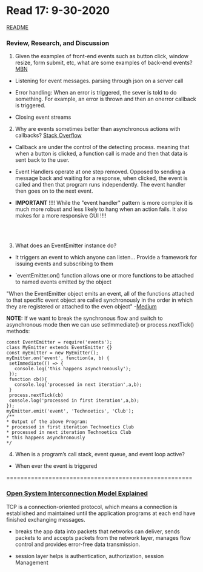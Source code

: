 # Read 17: 9-30-2020

[README](/README.md)

### Review, Research, and Discussion

1. Given the examples of front-end events such as button
   click, window resize, form submit, etc, what are some examples of back-end events? [MBN](https://developer.mozilla.org/en-US/docs/Web/API/Server-sent_events/Using_server-sent_events)

- Listening for event messages. parsing through json on a server call

- Error handling: When an error is triggered, the sever is told to do something. For example, an error is thrown and then an onerror callback is triggered.

- Closing event streams

2. Why are events sometimes better than asynchronous actions with callbacks? [Stack Overflow](https://stackoverflow.com/questions/2069763/difference-between-event-handlers-and-callbacks)

- Callback are under the control of the detecting process. meaning that when a button is clicked, a function call is made and then that data is sent back to the user.

- Event Handlers operate at one step removed. Opposed to sending a message back and waiting for a response, when clicked, the event is called and then that program runs independently. The event handler then goes on to the next event.

- **IMPORTANT** !!!! While the "event handler" pattern is more complex it is much more robust and less likely to hang when an action fails. It also makes for a more responsive GUI !!!!

<br>
<br>

3. What does an EventEmitter instance do?

- It triggers an event to which anyone can listen... Provide a framework for issuing events and subscribing to them

- `eventEmitter.on()
  function allows one or more functions to be attached to named events emitted by the object

"When the EventEmitter object emits an event, all of the functions attached to that specific event object are called synchronously in the order in which they are registered or attached to the even object" -[Medium](https://medium.com/technoetics/node-js-event-emitter-explained-d4f7fd141a1a)

**NOTE:** If we want to break the synchronous flow and switch to asynchronous mode then we can use setImmediate() or process.nextTick() methods:

```
const EventEmitter = require('events');
class MyEmitter extends EventEmitter {}
const myEmitter = new MyEmitter();
myEmitter.on('event', function(a, b) {
 setImmediate(() => {
   console.log('this happens asynchronously');
 });
 function cb(){
   console.log('processed in next iteration',a,b);
 }
 process.nextTick(cb)
 console.log('processed in first iteration',a,b);
});
myEmitter.emit('event', 'Technoetics', 'Club');
/**
* Output of the above Program:
* processed in first iteration Technoetics Club
* processed in next iteration Technoetics Club
* this happens asynchronously
*/
```

4. When is a program’s call stack, event queue, and event loop active?

- When ever the event is triggered

=====================================================

### [Open System Interconnection Model Explained](https://www.youtube.com/watch?v=vv4y_uOneC0)

TCP is a connection-oriented protocol, which means a connection is established and maintained until the application programs at each end have finished exchanging messages.

- breaks the app data into packets that networks can deliver, sends packets to and accepts packets from the network layer, manages flow control and provides error-free data transmission.

- session layer helps is authentication, authorization, session Management
